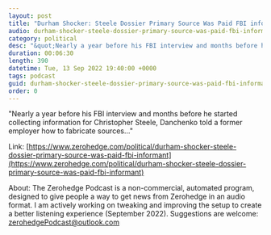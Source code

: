 ```yaml
---
layout: post
title: "Durham Shocker: Steele Dossier Primary Source Was Paid FBI informant"
audio: durham-shocker-steele-dossier-primary-source-was-paid-fbi-informant-0
category: political
desc: "&quot;Nearly a year before his FBI interview and months before he started collecting information for Christopher Steele, Danchenko told a former employer how to fabricate sources...&quot;"
duration: 00:06:30
length: 390
datetime: Tue, 13 Sep 2022 19:40:00 +0000
tags: podcast
guid: durham-shocker-steele-dossier-primary-source-was-paid-fbi-informant-0
order: 0
---
```

&quot;Nearly a year before his FBI interview and months before he started collecting information for Christopher Steele, Danchenko told a former employer how to fabricate sources...&quot;

Link: [https://www.zerohedge.com/political/durham-shocker-steele-dossier-primary-source-was-paid-fbi-informant](https://www.zerohedge.com/political/durham-shocker-steele-dossier-primary-source-was-paid-fbi-informant)

About: The Zerohedge Podcast is a non-commercial, automated program, designed to give people a way to get news from Zerohedge in an audio format.  I am actively working on tweaking and improving the setup to create a better listening experience (September 2022).  Suggestions are welcome: [zerohedgePodcast@outlook.com](mailto:zerohedgePodcast@outlook.com)